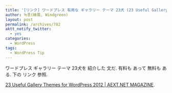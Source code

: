 ```yaml
---
title: '[リンク] ワードプレス 有用な ギャラリー テーマ 23犬 (23 Useful Gallery Themes for WordPress 2012)'
author: 녹풍(綠風, Windgreen)
layout: post
permalink: /archives/782
aktt_notify_twitter:
  - yes
categories:
  - WordPress
tags:
  - WordPress Tip
---
```

ワードプレス ギャラリー テーマ 23犬を 紹介した 文だ. 有料も あって 無料も ある. 下の リンク 参照.

<a target="_top" href="http://aext.net/2012/06/23-useful-gallery-themes-for-wordpress/">23 Useful Gallery Themes for WordPress 2012 | AEXT.NET MAGAZINE</a>.
